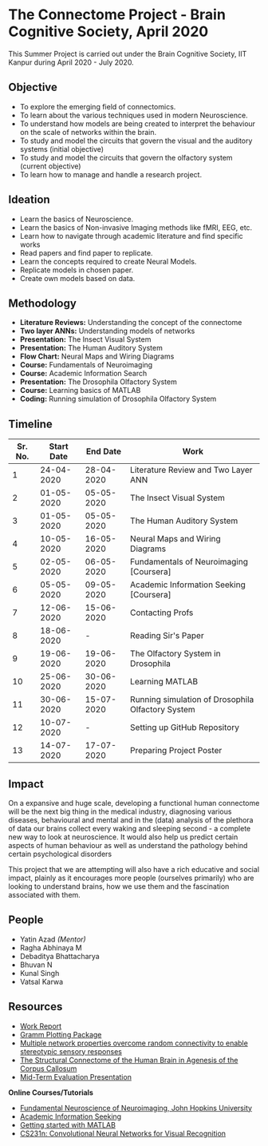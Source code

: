 # The Connectome Project - Brain Cognitive Society, April 2020

This Summer Project is carried out under the Brain Cognitive Society, IIT Kanpur during April 2020 - July 2020.

## Objective

* To explore the emerging field of connectomics.
* To learn about the various techniques used in modern Neuroscience.
* To understand how models are being created to interpret the behaviour on the scale of networks within the brain.
* To study and model the circuits that govern the visual and the auditory systems (initial objective)
* To study and model the circuits that govern the olfactory system (current objective)
* To learn how to manage and handle a research project.

## Ideation

* Learn the basics of Neuroscience.
* Learn the basics of Non-invasive Imaging methods like fMRI, EEG, etc.
* Learn how to navigate through academic literature and find specific works
* Read papers and find paper to replicate.
* Learn the concepts required to create Neural Models.
* Replicate models in chosen paper.
* Create own models based on data.

## Methodology

* **Literature Reviews:** Understanding the concept of the connectome
* **Two layer ANNs:** Understanding models of networks
* **Presentation:** The Insect Visual System
* **Presentation:** The Human Auditory System
* **Flow Chart:** Neural Maps and Wiring Diagrams
* **Course:** Fundamentals of Neuroimaging
* **Course:** Academic Information Search
* **Presentation:** The Drosophila Olfactory System
* **Course:** Learning basics of MATLAB
* **Coding:** Running simulation of Drosophila Olfactory System


## Timeline
| Sr. No. 	| Start Date 	| End Date   	| Work                                    	              |
|---------	|------------	|------------	|-------------------------------------------------------- |
|       1 	| 24-04-2020 	| 28-04-2020 	| Literature Review and Two Layer ANN     	              |
|       2 	| 01-05-2020 	| 05-05-2020 	| The Insect Visual System                	              |
|       3 	| 01-05-2020 	| 05-05-2020 	| The Human Auditory System                             	|
|       4 	| 10-05-2020 	| 16-05-2020 	| Neural Maps and Wiring Diagrams                       	|
|       5 	| 02-05-2020 	| 06-05-2020 	| Fundamentals of Neuroimaging [Coursera]               	|
|       6 	| 05-05-2020 	| 09-05-2020 	| Academic Information Seeking [Coursera]                	|
|       7 	| 12-06-2020 	| 15-06-2020 	| Contacting Profs                                       	|
|       8 	| 18-06-2020 	| -          	| Reading Sir's Paper                                   	|
|       9 	| 19-06-2020 	| 19-06-2020 	| The Olfactory System in Drosophila                    	|
|      10 	| 25-06-2020 	| 30-06-2020 	| Learning MATLAB                         	              |
|      11 	| 30-06-2020 	| 15-07-2020 	| Running simulation of Drosophila Olfactory System      	|
|      12 	| 10-07-2020 	| -          	| Setting up GitHub Repository            	              |
|      13 	| 14-07-2020 	| 17-07-2020 	| Preparing Project Poster                	              |
## Impact

On a expansive and huge scale, developing a functional human connectome will be the next big thing in the medical industry, diagnosing various diseases, behavioural and mental and in the (data) analysis of the plethora of data our brains collect every waking and sleeping second - a complete new way to look at neuroscience. It would also help us predict certain aspects of human behaviour as well as understand the pathology behind certain psychological disorders

This project that we are attempting will also have a rich educative and social impact, plainly as it encourages more people (ourselves primarily) who are looking to understand brains, how we use them and the fascination associated with them. 

## People
* Yatin Azad *(Mentor)*
* Ragha Abhinaya M
* Debaditya Bhattacharya
* Bhuvan N
* Kunal Singh
* Vatsal Karwa

## Resources
* [Work Report](https://docs.google.com/spreadsheets/d/1LxaGLO2q_xohDhBhapvr1VeKXu5LyoTtZhdbx-raFA8/edit#gid=0)
* [Gramm Plotting Package](https://in.mathworks.com/matlabcentral/fileexchange/54465-gramm-complete-data-visualization-toolbox-ggplot2-r-like)
* [Multiple network properties overcome random connectivity to enable stereotypic sensory responses](https://www.nature.com/articles/s41467-020-14836-6)
* [The Structural Connectome of the Human Brain in Agenesis of the Corpus Callosum](https://pubmed.ncbi.nlm.nih.gov/23268782/)
* [Mid-Term Evaluation Presentation](https://docs.google.com/presentation/d/17blXLpJH8sbVpaOpVS3QvozIyz4qlTdl1BGAbhPIg7M/edit?usp=sharing)

**Online Courses/Tutorials** 
* [Fundamental Neuroscience of Neuroimaging, John Hopkins University](https://www.coursera.org/learn/neuroscience-neuroimaging/home/welcome)
* [Academic Information Seeking](https://www.coursera.org/learn/academicinfoseek)
* [Getting started with MATLAB](https://matlabacademy.mathworks.com/R2020a/portal.html?course=gettingstarted)
* [CS231n: Convolutional Neural Networks for Visual Recognition](http://cs231n.stanford.edu/syllabus.html)


